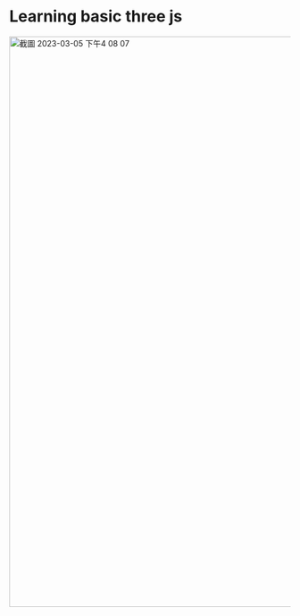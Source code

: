 # Learning basic three js

<img width="1021" alt="截圖 2023-03-05 下午4 08 07" src="https://user-images.githubusercontent.com/74034793/222949277-b1583908-1c13-4e96-8826-fc2fc56b2c77.png">
